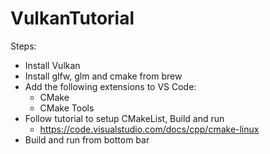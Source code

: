 # VulkanTutorial
Steps: 
- Install Vulkan
- Install glfw, glm and cmake from brew
- Add the following extensions to VS Code:
    - CMake
    - CMake Tools 
- Follow tutorial to setup CMakeList, Build and run
    - https://code.visualstudio.com/docs/cpp/cmake-linux
- Build and run from bottom bar
